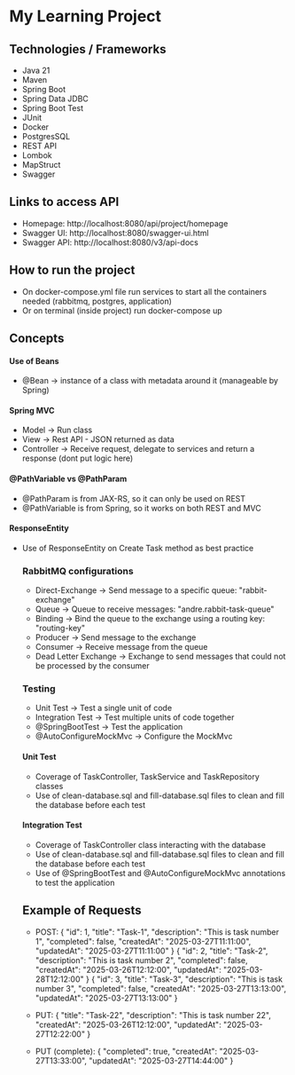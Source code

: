# My Learning Project

## Technologies / Frameworks
- Java 21
- Maven
- Spring Boot
- Spring Data JDBC
- Spring Boot Test
- JUnit
- Docker
- PostgresSQL
- REST API
- Lombok
- MapStruct
- Swagger


## Links to access API
- Homepage: http://localhost:8080/api/project/homepage
- Swagger UI: http://localhost:8080/swagger-ui.html
- Swagger API: http://localhost:8080/v3/api-docs


## How to run the project
- On docker-compose.yml file run services to start all the containers needed (rabbitmq, postgres, application)
- Or on terminal (inside project) run docker-compose up


## Concepts

#### Use of Beans
- @Bean -> instance of a class with metadata around it (manageable by Spring)


#### Spring MVC
- Model -> Run class
- View -> Rest API - JSON returned as data
- Controller -> Receive request, delegate to services and return a response (dont put logic here)


#### @PathVariable vs @PathParam
- @PathParam is from JAX-RS, so it can only be used on REST
- @PathVariable is from Spring, so it works on both REST and MVC


#### ResponseEntity
- Use of ResponseEntity<Object> on Create Task method as best practice


### RabbitMQ configurations
- Direct-Exchange -> Send message to a specific queue: "rabbit-exchange"
- Queue -> Queue to receive messages: "andre.rabbit-task-queue"
- Binding -> Bind the queue to the exchange using a routing key: "routing-key"
- Producer -> Send message to the exchange
- Consumer -> Receive message from the queue
- Dead Letter Exchange -> Exchange to send messages that could not be processed by the consumer


### Testing
- Unit Test -> Test a single unit of code
- Integration Test -> Test multiple units of code together
- @SpringBootTest -> Test the application
- @AutoConfigureMockMvc -> Configure the MockMvc

#### Unit Test
- Coverage of TaskController, TaskService and TaskRepository classes
- Use of clean-database.sql and fill-database.sql files to clean and fill the database before each test 

#### Integration Test
- Coverage of TaskController class interacting with the database
- Use of clean-database.sql and fill-database.sql files to clean and fill the database before each test
- Use of @SpringBootTest and @AutoConfigureMockMvc annotations to test the application


## Example of Requests
- POST:
{
    "id": 1,
    "title": "Task-1",
    "description": "This is task number 1",
    "completed": false,
    "createdAt": "2025-03-27T11:11:00",
    "updatedAt": "2025-03-27T11:11:00"
}
{
    "id": 2,
    "title": "Task-2",
    "description": "This is task number 2",
    "completed": false,
    "createdAt": "2025-03-26T12:12:00",
    "updatedAt": "2025-03-28T12:12:00"
}
{
    "id": 3,
    "title": "Task-3",
    "description": "This is task number 3",
    "completed": false,
    "createdAt": "2025-03-27T13:13:00",
    "updatedAt": "2025-03-27T13:13:00"
}

- PUT:
{
    "title": "Task-22",
    "description": "This is task number 22",
    "createdAt": "2025-03-26T12:12:00",
    "updatedAt": "2025-03-27T12:22:00"
}

- PUT (complete):
{
    "completed": true,
    "createdAt": "2025-03-27T13:33:00",
    "updatedAt": "2025-03-27T14:44:00"
}
